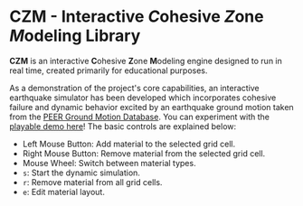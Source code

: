 # CZM - Interactive *C*ohesive *Z*one *M*odeling Library

**CZM** is an interactive **C**ohesive **Z**one **M**odeling engine designed to run in real time, created primarily for educational purposes.

As a demonstration of the project's core capabilities, an interactive earthquake simulator has been developed which incorporates cohesive failure and dynamic behavior excited by an earthquake ground motion taken from the [PEER Ground Motion Database](https://ngawest2.berkeley.edu). You can experiment with the [playable demo here](https://bdgiffin.github.io/CZM/)! The basic controls are explained below:
 - Left Mouse Button: Add material to the selected grid cell.
 - Right Mouse Button: Remove material from the selected grid cell.
 - Mouse Wheel: Switch between material types.
 - `s`: Start the dynamic simulation.
 - `r`: Remove material from all grid cells.
 - `e`: Edit material layout.
